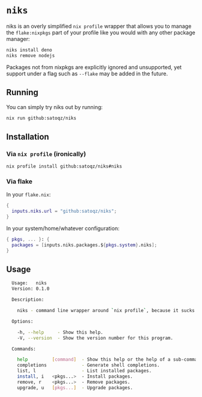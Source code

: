 # `niks`

niks is an overly simplified `nix profile` wrapper that allows you to manage the
`flake:nixpkgs` part of your profile like you would with any other package manager:

```sh
niks install deno
niks remove nodejs
```

Packages not from nixpkgs are explicitly ignored and unsupported,
yet support under a flag such as `--flake` may be added in the future.

## Running

You can simply try niks out by running:

```sh
nix run github:satoqz/niks
```

## Installation

### Via `nix profile` (ironically)

```
nix profile install github:satoqz/niks#niks
```

### Via flake

In your `flake.nix`:

```nix
{
  inputs.niks.url = "github:satoqz/niks";
}
```

In your system/home/whatever configuration:

```nix
{ pkgs, ... }: {
  packages = [inputs.niks.packages.${pkgs.system}.niks];
}
```

## Usage

```sh
  Usage:   niks 
  Version: 0.1.0

  Description:

    niks - command line wrapper around `nix profile`, because it sucks.

  Options:

    -h, --help     - Show this help.                            
    -V, --version  - Show the version number for this program.  

  Commands:

    help         [command]  - Show this help or the help of a sub-command.
    completions             - Generate shell completions.                 
    list, l                 - List installed packages.                    
    install, i   <pkgs...>  - Install packages.                           
    remove, r    <pkgs...>  - Remove packages.                            
    upgrade, u   [pkgs...]  - Upgrade packages.                           
```
